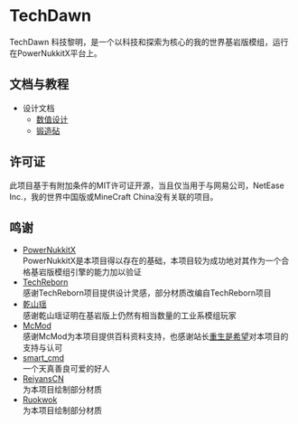 # TechDawn

TechDawn 科技黎明，是一个以科技和探索为核心的我的世界基岩版模组，运行在PowerNukkitX平台上。  

## 文档与教程  

- 设计文档
  - [数值设计](doc/design/数值设计.md)
  - [锻造砧](doc/design/锻造砧.md)

## 许可证  

此项目基于有附加条件的MIT许可证开源，当且仅当用于与网易公司，NetEase Inc.，我的世界中国版或MineCraft China没有关联的项目。  

## 鸣谢

- [PowerNukkitX](https://github.com/PowerNukkitX/PowerNukkitX)  
  PowerNukkitX是本项目得以存在的基础，本项目较为成功地对其作为一个合格基岩版模组引擎的能力加以验证
- [TechReborn](https://github.com/TechReborn/TechReborn)  
  感谢TechReborn项目提供设计灵感，部分材质改编自TechReborn项目
- [乾山瑶](https://space.bilibili.com/15122547)  
  感谢乾山瑶证明在基岩版上仍然有相当数量的工业系模组玩家
- [McMod](https://www.mcmod.cn/)  
  感谢McMod为本项目提供百科资料支持，也感谢站长[重生是希望](https://github.com/Ahrwing)对本项目的支持与认可
- [smart_cmd](https://github.com/smartcmd)  
  一个天真善良可爱的好人
- [ReiyansCN](https://github.com/ReiyansCN)  
  为本项目绘制部分材质
- [Ruokwok](https://github.com/Ruokwok)  
  为本项目绘制部分材质
